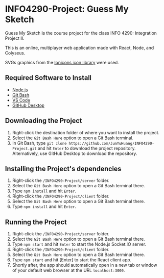 # INFO4290-Project: Guess My Sketch

<!-- ![Guess My Sketch Splash Preview]() -->

Guess My Sketch is the course project for the class INFO 4290: Integration Project II.

This is an online, multiplayer web application made with React, Node, and Colyseus.

SVGs graphics from the [Ionicons icon library](https://ionicons.com/) were used.

## Required Software to Install

- [Node.js](https://nodejs.org/en/download/)
- [Git Bash](https://git-scm.com/downloads)
- [VS Code](https://code.visualstudio.com/Download)
- [GitHub Desktop](https://desktop.github.com/)

## Downloading the Project

1. Right-click the destination folder of where you want to install the project.
2. Select the `Git Bash Here` option to open a Git Bash terminal.
3. In Git Bash, type `git clone https://github.com/JunYuHuang/INFO4290-Project.git` and hit `Enter` to download the project repository. Alternatively, use GitHub Desktop to download the repository.

## Installing the Project's dependencies

1. Right-click the `/INFO4290-Project/server` folder.
2. Select the `Git Bash Here` option to open a Git Bash terminal there.
3. Type `npm install` and hit `Enter`.
4. Right-click the `/INFO4290-Project/client` folder.
5. Select the `Git Bash Here` option to open a Git Bash terminal there.
6. Type `npm install` and hit `Enter`.

## Running the Project

1. Right-click the `/INFO4290-Project/server` folder.
2. Select the `Git Bash Here` option to open a Git Bash terminal there.
3. Type `npm start` and hit `Enter` to start the Node.js Socket.IO server.
4. Right-click the `/INFO4290-Project/client` folder.
5. Select the `Git Bash Here` option to open a Git Bash terminal there.
6. Type `npm start` and hit [Enter] to start the React client app.
7. Shortly after, the app should automatically open in a new tab or window of your default web browser at the URL `localhost:3000`.
